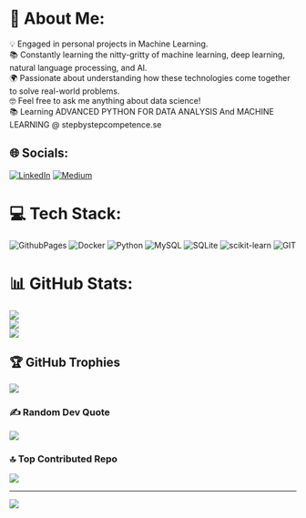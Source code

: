 # 💫 About Me:
💡 Engaged in personal projects in Machine Learning.<br> 📚 Constantly learning the nitty-gritty of machine learning, deep learning, natural language processing, and AI.<br> 🌍 Passionate about understanding how these technologies come together to solve real-world problems.<br> 🤓 Feel free to ask me anything about data science! <br> 📚 Learning ADVANCED PYTHON FOR DATA ANALYSIS And MACHINE LEARNING @ stepbystepcompetence.se


## 🌐 Socials:
[![LinkedIn](https://img.shields.io/badge/LinkedIn-%230077B5.svg?logo=linkedin&logoColor=white)](https://linkedin.com/in/linkedin.com/in/omar7aruk) [![Medium](https://img.shields.io/badge/Medium-12100E?logo=medium&logoColor=white)](https://medium.com/@@omarnot2far) 

# 💻 Tech Stack:
![GithubPages](https://img.shields.io/badge/github%20pages-121013?style=plastic&logo=github&logoColor=white) ![Docker](https://img.shields.io/badge/docker-%230db7ed.svg?style=plastic&logo=docker&logoColor=white) ![Python](https://img.shields.io/badge/python-3670A0?style=plastic&logo=python&logoColor=ffdd54) ![MySQL](https://img.shields.io/badge/mysql-%2300000f.svg?style=plastic&logo=mysql&logoColor=white) ![SQLite](https://img.shields.io/badge/sqlite-%2307405e.svg?style=plastic&logo=sqlite&logoColor=white) ![scikit-learn](https://img.shields.io/badge/scikit--learn-%23F7931E.svg?style=plastic&logo=scikit-learn&logoColor=white) ![GIT](https://img.shields.io/badge/Git-fc6d26?style=plastic&logo=git&logoColor=white)
# 📊 GitHub Stats:
![](https://github-readme-stats.vercel.app/api?username=Omarnot2far&theme=vue-dark&hide_border=false&include_all_commits=true&count_private=true)<br/>
![](https://github-readme-streak-stats.herokuapp.com/?user=Omarnot2far&theme=vue-dark&hide_border=false)<br/>
![](https://github-readme-stats.vercel.app/api/top-langs/?username=Omarnot2far&theme=vue-dark&hide_border=false&include_all_commits=true&count_private=true&layout=compact)

## 🏆 GitHub Trophies
![](https://github-profile-trophy.vercel.app/?username=Omarnot2far&theme=radical&no-frame=false&no-bg=true&margin-w=4)

### ✍️ Random Dev Quote
![](https://quotes-github-readme.vercel.app/api?type=horizontal&theme=tokyonight)

### 🔝 Top Contributed Repo
![](https://github-contributor-stats.vercel.app/api?username=Omarnot2far&limit=5&theme=dark&combine_all_yearly_contributions=true)

---
[![](https://visitcount.itsvg.in/api?id=Omarnot2far&icon=7&color=1)](https://visitcount.itsvg.in)

<!-- Proudly created with GPRM ( https://gprm.itsvg.in ) -->
